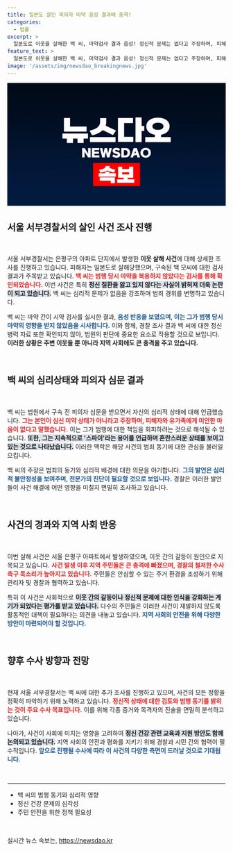 ```yaml
---
title: 일본도 살인 피의자 마약 음성 결과에 충격!
categories:
  - 법률
excerpt: >
  일본도로 이웃을 살해한 백 씨, 마약검사 결과 음성! 정신적 문제는 없다고 주장하며, 피해자에게 미안함은 전혀 느끼지 않는다고 밝혀. 그의 충격적인 발언 뒤엔 어떤 사연이?
feature_text: >
  일본도로 이웃을 살해한 백 씨, 마약검사 결과 음성! 정신적 문제는 없다고 주장하며, 피해자에게 미안함은 전혀 느끼지 않는다고 밝혀. 그의 충격적인 발언 뒤엔 어떤 사연이?
image: '/assets/img/newsdao_breakingnews.jpg'
---
```


<p><img src="/assets/img/newsdao_breakingnews.jpg" alt="koreaapp 속보" /></p>

<h2 data-ke-size="size26">서울 서부경찰서의 살인 사건 조사 진행</h2>

<p data-ke-size="size16">&nbsp;</p>

<p>서울 서부경찰서는 은평구의 아파트 단지에서 발생한 <b>이웃 살해 사건</b>에 대해 상세한 조사를 진행하고 있습니다. 피해자는 일본도로 살해당했으며, 구속된 백 모씨에 대한 검사 결과가 주목받고 있습니다. <b><span style="color: #ee2323;">백 씨는 범행 당시 마약을 복용하지 않았다는 검사를 통해 확인되었습니다.</span></b> 이번 사건은 특히 <b><span style="background-color: #21538527;">정신 질환을 앓고 있지 않다는 사실이 밝혀져 더욱 논란이 되고 있습니다.</span></b> 백 씨는 심리적 문제가 없음을 강조하며 범죄 경위를 변명하고 있습니다.</p>

<p>백 씨는 마약 간이 시약 검사를 실시한 결과, <b><span style="color: #1a5490;">음성 반응을 보였으며, 이는 그가 범행 당시 마약의 영향을 받지 않았음을 시사합니다.</span></b> 이와 함께, 경찰 조사 결과 백 씨에 대한 정신 병력 자료 또한 확인되지 않아, 법원의 판단에 중요한 요소로 작용할 것으로 보입니다. <b>이러한 상황은 주변 이웃들 뿐 아니라 지역 사회에도 큰 충격을 주고 있습니다.</b> </p>

<p data-ke-size="size16">&nbsp;</p>

<h2 data-ke-size="size26">백 씨의 심리상태와 피의자 심문 결과</h2>

<p data-ke-size="size16">&nbsp;</p>

<p>백 씨는 법원에서 구속 전 피의자 심문을 받으면서 자신의 심리적 상태에 대해 언급했습니다. <b><span style="color: #ee2323;">그는 본인이 심신 미약 상태가 아니라고 주장하며, 피해자와 유가족에게 미안한 마음이 없다고 말했습니다.</span></b> 이는 그가 범행에 대한 책임을 회피하려는 것으로 해석될 수 있습니다. <b><span style="background-color: #21538527;">또한, 그는 지속적으로 '스파이'라는 용어를 언급하며 혼란스러운 상태를 보이고 있는 것으로 나타났습니다.</span></b> 이러한 맥락은 해당 사건의 범죄 동기에 대한 관심을 불러일으킵니다.</p>

<p>백 씨의 주장은 범죄의 동기와 심리적 배경에 대한 의문을 야기합니다. <b><span style="color: #1a5490;">그의 발언은 심리적 불안정성을 보여주며, 전문가의 진단이 필요할 것으로 보입니다.</span></b> 경찰은 이러한 발언들이 사건 해결에 어떤 영향을 미칠지 면밀히 조사하고 있습니다. </p>

<p data-ke-size="size16">&nbsp;</p>

<h2 data-ke-size="size26">사건의 경과와 지역 사회 반응</h2>

<p data-ke-size="size16">&nbsp;</p>

<p>이번 살해 사건은 서울 은평구 아파트에서 발생하였으며, 이웃 간의 갈등이 원인으로 지목되고 있습니다. <b><span style="color: #ee2323;">사건 발생 이후 지역 주민들은 큰 충격에 빠졌으며, 경찰의 철저한 수사 촉구 목소리가 높아지고 있습니다.</span></b> 주민들은 안심할 수 있는 주거 환경을 조성하기 위해 관리자 및 경찰과 협력하고 있습니다.</p>

<p>특히 이 사건은 사회적으로 <b><span style="background-color: #21538527;">이웃 간의 갈등이나 정신적 문제에 대한 인식을 강화하는 계기가 되었다는 평가를 받고 있습니다.</span></b> 다수의 주민들은 이러한 사건이 재발하지 않도록 활동적인 대책이 필요하다는 의견을 내놓고 있습니다. <b><span style="color: #1a5490;">지역 사회의 안전을 위해 다양한 방안이 마련되어야 할 것입니다.</span></b></p>

<p data-ke-size="size16">&nbsp;</p>

<h2 data-ke-size="size26">향후 수사 방향과 전망</h2>

<p data-ke-size="size16">&nbsp;</p>

<p>현재 서울 서부경찰서는 백 씨에 대한 추가 조사를 진행하고 있으며, 사건의 모든 정황을 정확히 파악하기 위해 노력하고 있습니다. <b><span style="color: #ee2323;">정신적 상태에 대한 검토와 범행 동기를 밝히는 것이 주요 수사 목표입니다.</span></b> 이를 위해 각종 증거와 목격자의 진술을 면밀히 분석하고 있습니다.</p>

<p>나아가, 사건이 사회에 미치는 영향을 고려하여 <b><span style="background-color: #21538527;">정신 건강 관련 교육과 지원 방안도 함께 논의되고 있습니다.</span></b> 지역 사회의 안전과 평화를 지키기 위해 경찰과 시민 간의 협력이 필수적입니다. <b><span style="color: #1a5490;">앞으로 진행될 수사에 따라 이 사건의 다양한 측면이 드러날 것으로 기대됩니다.</span></b></p>

<p data-ke-size="size16">&nbsp;</p>

<hr style="border:1px solid #eee" />

<ul>
    <li>백 씨의 범행 동기와 심리적 영향</li>
    <li>정신 건강 문제의 심각성</li>
    <li>주민 안전을 위한 정책 필요성</li>
</ul>

<p data-ke-size="size16">&nbsp;</p>
실시간 뉴스 속보는, <a href="https://newsdao.kr" rel="dofollow">https://newsdao.kr</a>



